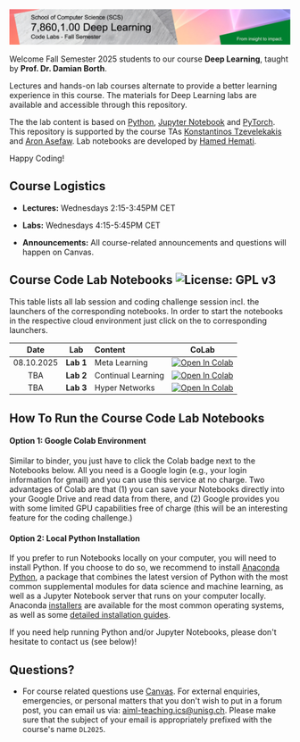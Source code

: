 ![Course Banner](banner.png)

Welcome Fall Semester 2025 students to our course **Deep Learning**, taught by **Prof. Dr. Damian Borth**.

Lectures and hands-on lab courses alternate to provide a better learning experience in this course. The materials for Deep Learning labs are available and accessible through this repository.

The the lab content is based on [Python](https://www.python.org), [Jupyter Notebook](https://jupyter.org) and [PyTorch](https://pytorch.org). This repository is supported by the course TAs [Konstantinos Tzevelekakis](https://www.alexandria.unisg.ch/entities/person/Konstantinos_Ioannis_Tzevelekakis) and [Aron Asefaw](https://ics.unisg.ch/the-institute/about-us/team/detail/person-id/51e76fca-37cd-4d91-a230-12a6540ec575/). Lab notebooks are developed by [Hamed Hemati](https://www.alexandria.unisg.ch/persons/8884).



Happy Coding!

## Course Logistics

- **Lectures:** Wednesdays 2:15-3:45PM CET
- **Labs:** Wednesdays 4:15-5:45PM CET

- **Announcements:** All course-related announcements and questions will happen on Canvas.

## Course Code Lab Notebooks ![License: GPL v3](https://img.shields.io/badge/License-GPLv3-blue.svg)

This table lists all lab session and coding challenge session incl. the launchers of the corresponding notebooks. In order to start the notebooks in the respective cloud environment just click on the to corresponding launchers.


| Date                    | Lab        |  Content                         |  CoLab                 | 
|:-----------------------:|:--------------:|:---------------------------------|:-------------------------------:|
| 08.10.2025            | **Lab 1**   | Meta Learning          | [![Open In Colab](https://colab.research.google.com/assets/colab-badge.svg)](https://colab.research.google.com/github/HSG-AIML-Teaching/DL2025-Lab/blob/main/lab_1/meta-learning_lab.ipynb)
| TBA            | **Lab 2**   | Continual Learning     | [![Open In Colab](https://colab.research.google.com/assets/colab-badge.svg)](https://colab.research.google.com/github/HSG-AIML-Teaching/DL2025-Lab/blob/main/lab_2/continual_learning_lab.ipynb)
| TBA            | **Lab 3**   | Hyper Networks | [![Open In Colab](https://colab.research.google.com/assets/colab-badge.svg)](https://colab.research.google.com/github/HSG-AIML-Teaching/DL2025-Lab/blob/main/lab_3/hypernetworks_lab.ipynb)

## How To Run the Course Code Lab Notebooks

#### Option 1: Google Colab Environment

Similar to binder, you just have to click the Colab badge next to the Notebooks below. All you need is a Google login
(e.g., your login information for gmail) and you can use this service at no charge.
Two advantages of Colab are that (1) you can save your
Notebooks directly into your Google Drive and read data from there, and (2) Google provides you with some limited GPU capabilities
free of charge (this will be an interesting feature for the coding challenge.)

#### Option 2: Local Python Installation

If you prefer to run Notebooks locally on your computer, you will need to install Python. If you choose to do so,
we recommend to install [Anaconda Python](https://www.anaconda.com/products/individual), a package that combines the
latest version of Python with the most common supplemental modules for data science and machine learning, as well
as a Jupyter Notebook server that runs on your computer locally. Anaconda
[installers](https://www.anaconda.com/products/individual#Downloads) are available
for the most common operating systems, as well as some
[detailed installation guides](https://docs.anaconda.com/anaconda/install/).

If you need help running Python and/or Jupyter Notebooks, please don't hesitate to contact us (see below)!

## Questions?

- For course related questions use [Canvas](https://learning.unisg.ch/courses/24693). For external enquiries, emergencies, or personal matters that you don't wish to put in a forum post, you can email us via: [aiml-teaching.ics@unisg.ch](mailto:aiml-teaching.ics@unisg.ch?subject=DL2025%20|%20place%20your%20subject%20here"). Please make sure that the subject of your email is appropriately prefixed with the course's name `DL2025`.
